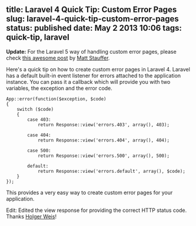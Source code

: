 title: Laravel 4 Quick Tip: Custom Error Pages
slug: laravel-4-quick-tip-custom-error-pages
status: published
date: May 2 2013 10:06
tags: quick-tip, laravel
-------
**Update:** For the Laravel 5 way of handling custom error pages, please check [this awesome post](http://mattstauffer.co/blog/laravel-5.0-custom-error-pages) by [Matt Stauffer](https://twitter.com/stauffermatt).

Here's a quick tip on how to create custom error pages in Laravel 4. Laravel has a default built-in event listener for errors attached to the application instance. You can pass it a callback which will provide you with two variables, the exception and the error code.<!--more-->

~~~ .php
App::error(function($exception, $code)
{
	switch ($code)
	{
		case 403:
			return Response::view('errors.403', array(), 403);

		case 404:
			return Response::view('errors.404', array(), 404);

		case 500:
			return Response::view('errors.500', array(), 500);

		default:
			return Response::view('errors.default', array(), $code);
	}
});
~~~

This provides a very easy way to create custom error pages for your application.

Edit: Edited the view response for providing the correct HTTP status code. Thanks [Holger Weis](https://twitter.com/betawax)!